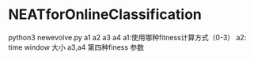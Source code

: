# NEATforOnlineClassification

python3 newevolve.py a1 a2 a3 a4
a1:使用哪种fitness计算方式（0-3）
a2: time window 大小
a3,a4  第四种finess 参数
